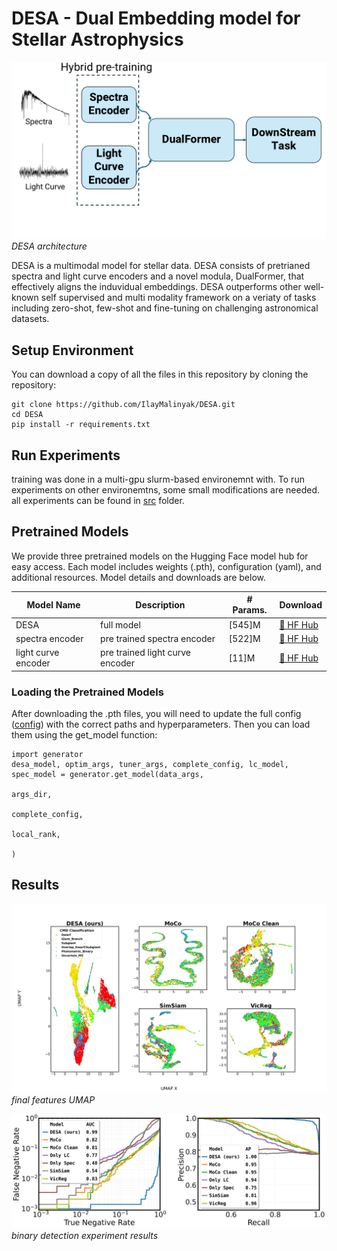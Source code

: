 # DESA - Dual Embedding model for Stellar Astrophysics

![Project Logo](images/high_level_arch_blue.png)
*DESA architecture*

DESA is a multimodal model for stellar data. DESA consists of pretrianed spectra and light curve encoders and a novel modula, DualFormer, that effectively aligns the induvidual embeddings. DESA outperforms other well-known self supervised and multi modality framework on a veriaty of tasks including zero-shot, few-shot and fine-tuning on challenging astronomical datasets.  


## Setup Environment

You can download a copy of all the files in this repository by cloning the
repository:

    git clone https://github.com/IlayMalinyak/DESA.git
    cd DESA
    pip install -r requirements.txt

## Run Experiments
training was done in a multi-gpu slurm-based environemnt with. To run experiments on other environemtns, some small modifications are needed.
all experiments can be found in [src](https://github.com/IlayMalinyak/DESA/tree/main/src)
folder.

## Pretrained Models

We provide three pretrained models on the Hugging Face model hub for easy access. Each model includes weights (.pth), configuration (yaml), and additional resources. Model details and downloads are below.

| Model Name | Description | # Params. | Download |
|------------|-------------|-----------|----------|
| DESA | full model | [545]M | [🤗 HF Hub](https://huggingface.co/Ilayk/DESA) |
| spectra encoder | pre trained spectra encoder | [522]M | [🤗 HF Hub](https://huggingface.co/Ilayk/spectra_encoder) |
| light curve encoder | pre trained light curve encoder | [11]M | [🤗 HF Hub](https://huggingface.co/Ilayk/lc_encoder) |

### Loading the Pretrained Models
After downloading the .pth files, you will need to update the full config ([config](https://github.com/IlayMalinyak/DESA/tree/main/nn/full_config.yaml)) with the correct paths and hyperparameters. Then you can load them using the get_model function:

    import generator
    desa_model, optim_args, tuner_args, complete_config, lc_model, spec_model = generator.get_model(data_args,
                                                                                        args_dir,
                                                                                        complete_config,
                                                                                        local_rank,
                                                                                        )
## Results

![umap](images/compare_umaps_flag_CMD_numeric.png)
*final features UMAP*

![umap](images/experiments_comparison.png)
*binary detection experiment results*